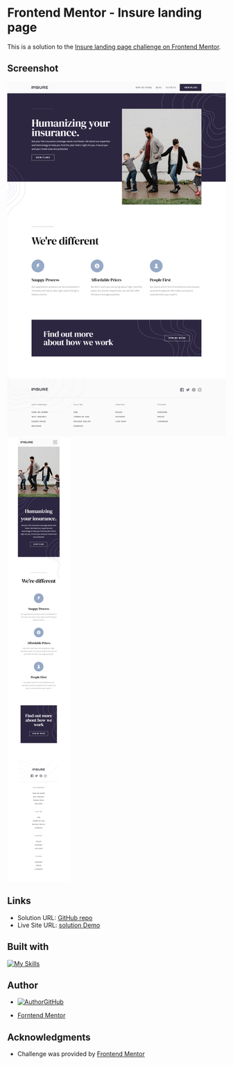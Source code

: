 # Frontend Mentor - Insure landing page

This is a solution to the [Insure landing page challenge on Frontend Mentor](https://www.frontendmentor.io/challenges/insure-landing-page-uTU68JV8). 

## Screenshot

![screenshot1](./public/srceenshot1.png)
![screenshot2](./public/srceenshot2.png)

## Links

- Solution URL: [GitHub repo](https://github.com/TimWang95/insure-landing-page)
- Live Site URL: [solution Demo](https://rococo-starburst-8a4b40.netlify.app/)


## Built with
[![My Skills](https://skillicons.dev/icons?i=react,sass)](https://skillicons.dev)


## Author
- [![Author](https://skillicons.dev/icons?i=github)GitHub](https://github.com/TimWang95)

- [Forntend Mentor](https://www.frontendmentor.io/profile/TimWang95)


## Acknowledgments

- Challenge was provided by [Frontend Mentor](https://www.frontendmentor.io/home)
